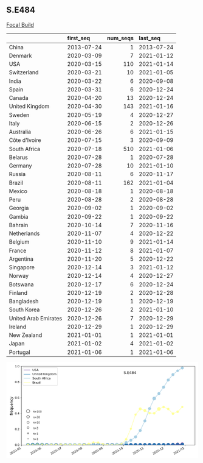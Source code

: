 

## S.E484
[Focal Build](https://nextstrain.org/groups/neherlab/ncov/S.E484?c=gt-S_484)

|                      | first_seq   |   num_seqs | last_seq   |
|:---------------------|:------------|-----------:|:-----------|
| China                | 2013-07-24  |          1 | 2013-07-24 |
| Denmark              | 2020-03-09  |          7 | 2021-01-12 |
| USA                  | 2020-03-15  |        110 | 2021-01-14 |
| Switzerland          | 2020-03-21  |         10 | 2021-01-05 |
| India                | 2020-03-22  |          6 | 2020-09-08 |
| Spain                | 2020-03-31  |          6 | 2020-12-24 |
| Canada               | 2020-04-20  |         13 | 2020-12-24 |
| United Kingdom       | 2020-04-30  |        143 | 2021-01-16 |
| Sweden               | 2020-05-19  |          4 | 2020-12-27 |
| Italy                | 2020-06-15  |          2 | 2020-12-26 |
| Australia            | 2020-06-26  |          6 | 2021-01-15 |
| Côte d'Ivoire        | 2020-07-15  |          3 | 2020-09-09 |
| South Africa         | 2020-07-18  |        510 | 2021-01-06 |
| Belarus              | 2020-07-28  |          1 | 2020-07-28 |
| Germany              | 2020-07-28  |         10 | 2021-01-10 |
| Russia               | 2020-08-11  |          6 | 2020-11-17 |
| Brazil               | 2020-08-11  |        162 | 2021-01-04 |
| Mexico               | 2020-08-18  |          1 | 2020-08-18 |
| Peru                 | 2020-08-28  |          2 | 2020-08-28 |
| Georgia              | 2020-09-02  |          1 | 2020-09-02 |
| Gambia               | 2020-09-22  |          1 | 2020-09-22 |
| Bahrain              | 2020-10-14  |          7 | 2020-11-16 |
| Netherlands          | 2020-11-07  |          4 | 2020-12-22 |
| Belgium              | 2020-11-10  |          9 | 2021-01-14 |
| France               | 2020-11-12  |          8 | 2021-01-07 |
| Argentina            | 2020-11-20  |          5 | 2020-12-22 |
| Singapore            | 2020-12-14  |          3 | 2021-01-12 |
| Norway               | 2020-12-14  |          4 | 2020-12-27 |
| Botswana             | 2020-12-17  |          6 | 2020-12-24 |
| Finland              | 2020-12-19  |          2 | 2020-12-28 |
| Bangladesh           | 2020-12-19  |          1 | 2020-12-19 |
| South Korea          | 2020-12-26  |          2 | 2021-01-10 |
| United Arab Emirates | 2020-12-26  |          7 | 2020-12-29 |
| Ireland              | 2020-12-29  |          1 | 2020-12-29 |
| New Zealand          | 2021-01-01  |          1 | 2021-01-01 |
| Japan                | 2021-01-02  |          4 | 2021-01-02 |
| Portugal             | 2021-01-06  |          1 | 2021-01-06 |

![Overall trends S.E484](/overall_trends_figures/overall_trends_S.E484.png)